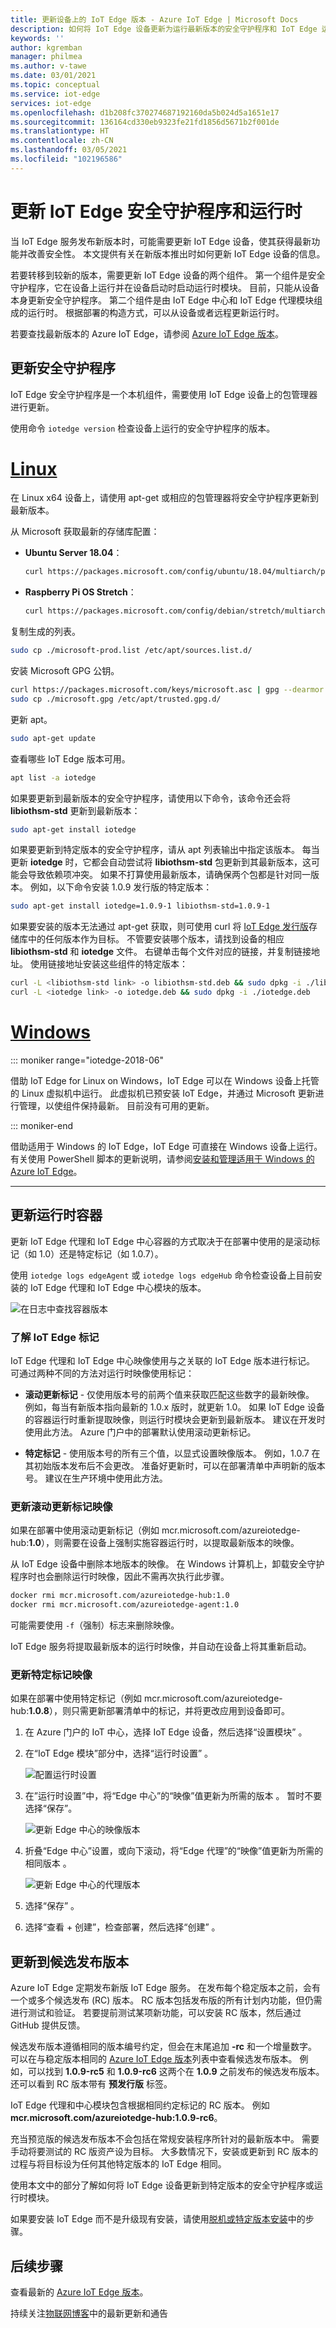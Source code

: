 ```yaml
---
title: 更新设备上的 IoT Edge 版本 - Azure IoT Edge | Microsoft Docs
description: 如何将 IoT Edge 设备更新为运行最新版本的安全守护程序和 IoT Edge 运行时
keywords: ''
author: kgremban
manager: philmea
ms.author: v-tawe
ms.date: 03/01/2021
ms.topic: conceptual
ms.service: iot-edge
services: iot-edge
ms.openlocfilehash: d1b208fc370274687192160da5b024d5a1651e17
ms.sourcegitcommit: 136164cd330eb9323fe21fd1856d5671b2f001de
ms.translationtype: HT
ms.contentlocale: zh-CN
ms.lasthandoff: 03/05/2021
ms.locfileid: "102196586"
---
```

# <a name="update-the-iot-edge-security-daemon-and-runtime"></a>更新 IoT Edge 安全守护程序和运行时

当 IoT Edge 服务发布新版本时，可能需要更新 IoT Edge 设备，使其获得最新功能并改善安全性。 本文提供有关在新版本推出时如何更新 IoT Edge 设备的信息。

若要转移到较新的版本，需要更新 IoT Edge 设备的两个组件。 第一个组件是安全守护程序，它在设备上运行并在设备启动时启动运行时模块。 目前，只能从设备本身更新安全守护程序。 第二个组件是由 IoT Edge 中心和 IoT Edge 代理模块组成的运行时。 根据部署的构造方式，可以从设备或者远程更新运行时。

若要查找最新版本的 Azure IoT Edge，请参阅 [Azure IoT Edge 版本](https://github.com/Azure/azure-iotedge/releases)。

## <a name="update-the-security-daemon"></a>更新安全守护程序

IoT Edge 安全守护程序是一个本机组件，需要使用 IoT Edge 设备上的包管理器进行更新。

使用命令 `iotedge version` 检查设备上运行的安全守护程序的版本。

# <a name="linux"></a>[Linux](#tab/linux)

在 Linux x64 设备上，请使用 apt-get 或相应的包管理器将安全守护程序更新到最新版本。

从 Microsoft 获取最新的存储库配置：

* **Ubuntu Server 18.04**：

   ```bash
   curl https://packages.microsoft.com/config/ubuntu/18.04/multiarch/prod.list > ./microsoft-prod.list
   ```

* **Raspberry Pi OS Stretch**：

   ```bash
   curl https://packages.microsoft.com/config/debian/stretch/multiarch/prod.list > ./microsoft-prod.list
   ```

复制生成的列表。

   ```bash
   sudo cp ./microsoft-prod.list /etc/apt/sources.list.d/
   ```

安装 Microsoft GPG 公钥。

   ```bash
   curl https://packages.microsoft.com/keys/microsoft.asc | gpg --dearmor > microsoft.gpg
   sudo cp ./microsoft.gpg /etc/apt/trusted.gpg.d/
   ```

更新 apt。

   ```bash
   sudo apt-get update
   ```

查看哪些 IoT Edge 版本可用。

   ```bash
   apt list -a iotedge
   ```

如果要更新到最新版本的安全守护程序，请使用以下命令，该命令还会将 **libiothsm-std** 更新到最新版本：

   ```bash
   sudo apt-get install iotedge
   ```

如果要更新到特定版本的安全守护程序，请从 apt 列表输出中指定该版本。 每当更新 **iotedge** 时，它都会自动尝试将 **libiothsm-std** 包更新到其最新版本，这可能会导致依赖项冲突。 如果不打算使用最新版本，请确保两个包都是针对同一版本。 例如，以下命令安装 1.0.9 发行版的特定版本：

   ```bash
   sudo apt-get install iotedge=1.0.9-1 libiothsm-std=1.0.9-1
   ```

如果要安装的版本无法通过 apt-get 获取，则可使用 curl 将 [IoT Edge 发行版](https://github.com/Azure/azure-iotedge/releases)存储库中的任何版本作为目标。 不管要安装哪个版本，请找到设备的相应 **libiothsm-std** 和 **iotedge** 文件。 右键单击每个文件对应的链接，并复制链接地址。 使用链接地址安装这些组件的特定版本：

```bash
curl -L <libiothsm-std link> -o libiothsm-std.deb && sudo dpkg -i ./libiothsm-std.deb
curl -L <iotedge link> -o iotedge.deb && sudo dpkg -i ./iotedge.deb
```

# <a name="windows"></a>[Windows](#tab/windows)

<!-- 1.1 -->
::: moniker range="iotedge-2018-06"

借助 IoT Edge for Linux on Windows，IoT Edge 可以在 Windows 设备上托管的 Linux 虚拟机中运行。 此虚拟机已预安装 IoT Edge，并通过 Microsoft 更新进行管理，以使组件保持最新。 目前没有可用的更新。

::: moniker-end

借助适用于 Windows 的 IoT Edge，IoT Edge 可直接在 Windows 设备上运行。 有关使用 PowerShell 脚本的更新说明，请参阅[安装和管理适用于 Windows 的 Azure IoT Edge](how-to-install-iot-edge-windows-on-windows.md)。

---

## <a name="update-the-runtime-containers"></a>更新运行时容器

更新 IoT Edge 代理和 IoT Edge 中心容器的方式取决于在部署中使用的是滚动标记（如 1.0）还是特定标记（如 1.0.7）。

使用 `iotedge logs edgeAgent` 或 `iotedge logs edgeHub` 命令检查设备上目前安装的 IoT Edge 代理和 IoT Edge 中心模块的版本。

  ![在日志中查找容器版本](./media/how-to-update-iot-edge/container-version.png)

### <a name="understand-iot-edge-tags"></a>了解 IoT Edge 标记

IoT Edge 代理和 IoT Edge 中心映像使用与之关联的 IoT Edge 版本进行标记。 可通过两种不同的方法对运行时映像使用标记：

* **滚动更新标记** - 仅使用版本号的前两个值来获取匹配这些数字的最新映像。 例如，每当有新版本指向最新的 1.0.x 版时，就更新 1.0。 如果 IoT Edge 设备的容器运行时重新提取映像，则运行时模块会更新到最新版本。 建议在开发时使用此方法。 Azure 门户中的部署默认使用滚动更新标记。

* **特定标记** - 使用版本号的所有三个值，以显式设置映像版本。 例如，1.0.7 在其初始版本发布后不会更改。 准备好更新时，可以在部署清单中声明新的版本号。 建议在生产环境中使用此方法。

### <a name="update-a-rolling-tag-image"></a>更新滚动更新标记映像

如果在部署中使用滚动更新标记（例如 mcr.microsoft.com/azureiotedge-hub:**1.0**），则需要在设备上强制实施容器运行时，以提取最新版本的映像。

从 IoT Edge 设备中删除本地版本的映像。 在 Windows 计算机上，卸载安全守护程序时也会删除运行时映像，因此不需再次执行此步骤。

```bash
docker rmi mcr.microsoft.com/azureiotedge-hub:1.0
docker rmi mcr.microsoft.com/azureiotedge-agent:1.0
```

可能需要使用 `-f`（强制）标志来删除映像。

IoT Edge 服务将提取最新版本的运行时映像，并自动在设备上将其重新启动。

### <a name="update-a-specific-tag-image"></a>更新特定标记映像

如果在部署中使用特定标记（例如 mcr.microsoft.com/azureiotedge-hub:**1.0.8**），则只需更新部署清单中的标记，并将更改应用到设备即可。

1. 在 Azure 门户的 IoT 中心，选择 IoT Edge 设备，然后选择“设置模块”  。

1. 在“IoT Edge 模块”部分中，选择“运行时设置”   。

   ![配置运行时设置](./media/how-to-update-iot-edge/configure-runtime.png)

1. 在”运行时设置”中，将“Edge 中心”的“映像”值更新为所需的版本    。 暂时不要选择“保存”。

   ![更新 Edge 中心的映像版本](./media/how-to-update-iot-edge/runtime-settings-edgehub.png)

1. 折叠“Edge 中心”设置，或向下滚动，将“Edge 代理”的“映像”值更新为所需的相同版本    。

   ![更新 Edge 中心的代理版本](./media/how-to-update-iot-edge/runtime-settings-edgeagent.png)

1. 选择“保存”  。

1. 选择“查看 + 创建”，检查部署，然后选择“创建”   。

## <a name="update-to-a-release-candidate-version"></a>更新到候选发布版本

Azure IoT Edge 定期发布新版 IoT Edge 服务。 在发布每个稳定版本之前，会有一个或多个候选发布 (RC) 版本。 RC 版本包括发布版的所有计划内功能，但仍需进行测试和验证。 若要提前测试某项新功能，可以安装 RC 版本，然后通过 GitHub 提供反馈。

候选发布版本遵循相同的版本编号约定，但会在末尾追加 **-rc** 和一个增量数字。 可以在与稳定版本相同的 [Azure IoT Edge 版本](https://github.com/Azure/azure-iotedge/releases)列表中查看候选发布版本。 例如，可以找到 **1.0.9-rc5** 和 **1.0.9-rc6** 这两个在 **1.0.9** 之前发布的候选发布版本。 还可以看到 RC 版本带有 **预发行版** 标签。

IoT Edge 代理和中心模块包含根据相同约定标记的 RC 版本。 例如 **mcr.microsoft.com/azureiotedge-hub:1.0.9-rc6**。

充当预览版的候选发布版本不会包括在常规安装程序所针对的最新版本中。 需要手动将要测试的 RC 版资产设为目标。 大多数情况下，安装或更新到 RC 版本的过程与将目标设为任何其他特定版本的 IoT Edge 相同。

使用本文中的部分了解如何将 IoT Edge 设备更新到特定版本的安全守护程序或运行时模块。

如果要安装 IoT Edge 而不是升级现有安装，请使用[脱机或特定版本安装](how-to-install-iot-edge.md#offline-or-specific-version-installation-optional)中的步骤。

## <a name="next-steps"></a>后续步骤

查看最新的 [Azure IoT Edge 版本](https://github.com/Azure/azure-iotedge/releases)。

持续关注[物联网博客](https://azure.microsoft.com/blog/topics/internet-of-things/)中的最新更新和通告
